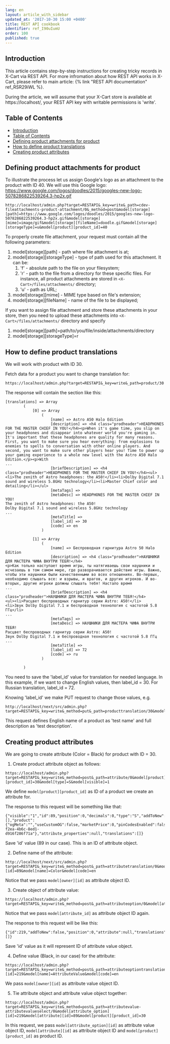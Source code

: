 ```yaml
---
lang: en
layout: article_with_sidebar
updated_at: '2017-10-30 15:00 +0400'
title: REST API cookbook
identifier: ref_I90uIumU
order: 100
published: true
---
```

## Introduction

This article contains step-by-step instructions for creating tricky records in X-Cart via REST API. For more infromation about how REST API works in X-Cart, please refer to main article: {% link "REST API documentation" ref_RSR29iWL %}.

During the article, we will assume that your X-Cart store is available at https://localhost/, your REST API key with writable permissions is 'write'.

## Table of Contents
- [Introduction](#introduction)
- [Table of Contents](#table-of-contents)
- [Defining product attachments for product](#defining-product-attachments-for-product)
- [How to define product translations](#how-to-define-product-translations)
- [Creating product attributes](#creating-product-attributes)

## Defining product attachments for product

To illustrate the process let us assign Google's logo as an attachment to the product with ID 40. We will use this Google logo:
https://www.google.com/logos/doodles/2015/googles-new-logo-5078286822539264.3-hp2x.gif

```
http://localhost/admin.php?target=RESTAPI&_key=write&_path=cdev-fileattachments-product-attachment/0&_method=post&model[storage][path]=https://www.google.com/logos/doodles/2015/googles-new-logo-5078286822539264.3-hp2x.gif&model[storage][mime]=image/gif&model[storage][fileName]=doodle.gif&model[storage][storageType]=u&model[product][product_id]=40
```

To properly create file attachment, your request must contain all the following parameters:
1. model[storage][path] - path where file attachment is at;
2. model[storage][storageType] - type of path used for this attachment. It can be:
	1. 'f' - absolute path to the file on your filesystem;
    2. 'r' - path to the file from a directory for these specific files. For instance, all product attachments are stored in `<X-Cart>/files/attachments/` directory;
    3. 'u' - path as URL;
3. model[storage][mime] - MIME type based on file's extension;
4. model[storage][fileName] - name of the file to be displayed;

If you want to assign file attachment and store these attachments in your store, then you need to upload these attachments into `<X-Cart>/files/attachments/` directory and specify 
1. model[storage][path]=path/to/you/file/inside/attachments/directory
2. model[storage][storageType]=r

## How to define product translations

We will work with product with ID 30.

Fetch data for a product you want to change translation for:

`https://localhost/admin.php?target=RESTAPI&_key=write&_path=product/30`

The response will contain the section like this:

```
[translations] => Array
        (
            [0] => Array
                (
                    [name] => Astro A50 Halo Edition
                    [description] => <h4 class="prodheader">HEADPHONES FOR THE MASTER CHIEF IN YOU!</h4><p>When it's game time, you slip on your headphones and disappear into whatever world you're gaming in. It's important that these headphones are quality for many reasons. First, you want to make sure you hear everything: from explosions to enemies to spells to conversation with other online players. And second, you want to make sure other players hear you! Time to power up your gaming experience to a whole new level with the Astro A50 Halo Edition.</p><p>With
...
                    [briefDescription] => <h4 class="prodheader">HEADPHONES FOR THE MASTER CHIEF IN YOU!</h4><ul><li>The zenith of Astro headphones: the A50!</li><li>Dolby Digital 7.1 sound and wireless 5.8GHz technology</li><li>Master Chief color and detailing</li></ul>
                    [metaTags] => 
                    [metaDesc] => HEADPHONES FOR THE MASTER CHIEF IN YOU!
The zenith of Astro headphones: the A50!
Dolby Digital 7.1 sound and wireless 5.8GHz technology
...
                    [metaTitle] => 
                    [label_id] => 30
                    [code] => en
                )

            [1] => Array
                (
                    [name] => Беспроводная гарнитура Astro 50 Halo Edition
                    [description] => <h4 class="prodheader">НАУШНИКИ ДЛЯ МАСТЕРА ЧИФА ВНУТРИ ТЕБЯ!</h4>
<p>Как только наступает время игры, ты натягиваешь свои наушники и исчезаешь в том самом мире, где разворачивается действие игры. Важно, чтобы эти наушники были качественными во всех отношениях. Во-первых, необходимо слышать все: и взрывы, и врагов, и других игроков. И во-вторых, другие игроки должны слышать тебя! Настало время  
...
                    [briefDescription] => <h4 class="prodheader">НАУШНИКИ ДЛЯ МАСТЕРА ЧИФА ВНУТРИ ТЕБЯ!</h4>
<ul><li>Расцвет беспроводных гарнитур серии Astro: A50!</li>
<li>Звук Dolby Digital 7.1 и беспроводная технология с частотой 5.8 ГГц</li>
...
                    [metaTags] => 
                    [metaDesc] => НАУШНИКИ ДЛЯ МАСТЕРА ЧИФА ВНУТРИ ТЕБЯ!
Расцвет беспроводных гарнитур серии Astro: A50!
Звук Dolby Digital 7.1 и беспроводная технология с частотой 5.8 ГГц
...
                    [metaTitle] => 
                    [label_id] => 72
                    [code] => ru
                )

        )
```

You need to save the 'label_id' value for translation for needed language. In this example, if we want to change English values, then label_id = 30. For Russian translation, label_id = 72.

Knowing 'label_id' we make PUT request to change those values, e.g.

```
http://localhost/next/src/admin.php?target=RESTAPI&_key=write&_method=put&_path=producttranslation/30&model[name]=test%20name&model[description]=test%20description
```

This request defines English name of a product as 'test name' and full description as 'test description'.

## Creating product attributes

We are going to create attribute (Color = Black) for product with ID = 30.

1) Create product attribute object as follows:

```
https://localhost/admin.php?target=RESTAPI&_key=write&_method=post&_path=attribute/0&model[product][product_id]=30&model[type]=S&model[visible]=1
```

We define `model[product][product_id]` as ID of a product we create an attribute for.

The response to this request will be something like that:

```
{"visible":"1","id":89,"position":0,"decimals":0,"type":"S","addToNew":"","variantsProducts":null,"productClass":null,"attributeGroup":null,"attribute_options":[],"product":{"ogMeta":"","useCustomOG":false,"marketPrice":0,"pinCodesEnabled":false,"autoPinCodes":false,"participateSale":false,"discountType":"sale_price","salePriceValue":0,"xcPendingBulkEdit":false,"isCustomerAttachmentsAvailable":false,"isCustomerAttachmentsRequired":false,"facebookMarketingEnabled":false,"freeShip":false,"freightFixedFee":0,"useAsSegmentCondition":false,"exported_pb":false,"gpc":null,"gtin":null,"hs_code":null,"mpn":null,"model_number":null,"stock_number":null,"hazmat":null,"chemicals":null,"pesticide":null,"aerosol":null,"rppc":null,"non_spillable":null,"fuel":null,"ormd":null,"battery":null,"product_condition":null,"product_id":30,"version":1,"price":299.99,"sku":"12003","enabled":true,"weight":2.1,"useSeparateBox":false,"boxWidth":0,"boxLength":0,"boxHeight":0,"itemsPerBox":1,"free_shipping":false,"taxable":true,"javascript":"","arrivalDate":1495372320,"date":1508332301,"updateDate":1508332301,"needProcess":false,"inventoryEnabled":true,"amount":60,"lowLimitEnabledCustomer":true,"lowLimitEnabled":true,"lowLimitAmount":10,"attrSepTab":true,"metaDescType":"A","sales":0,"xcPendingExport":false,"entityVersion":"089ff09a-f2ea-4b6c-8ed1-d916f286f71a"},"attribute_properties":null,"translations":[]}
```

Save 'id' value (89 in our case). This is an ID of attribute object.

2) Define name of the attribute:

```
http://localhost/next/src/admin.php?target=RESTAPI&_key=write&_method=post&_path=attributetranslation/0&model[owner][id]=89&model[name]=Color&model[code]=en
```

Notice that we pass `model[owner][id]` as attribute object ID.

3) Create object of attribute value:

```
https://localhost/admin.php?target=RESTAPI&_key=write&_method=post&_path=attributeoption/0&model[attribute_id]=89
```

Notice that we pass `model[attribute_id]` as attribute object ID again.

The response to this request will be like this:

```
{"id":219,"addToNew":false,"position":0,"attribute":null,"translations":[]}
```

Save 'id' value as it will represent ID of attribute value object.

4) Define value (Black, in our case) for the attribute:

```
https://localhost/admin.php?target=RESTAPI&_key=write&_method=post&_path=attributeoptiontranslation/0&model[owner][id]=219&model[name]=AttributeValue&model[code]=en
```

We pass `model[owner][id]` as attribute value object ID.

5) Tie attribute object and attribute value object together:

```
httsp://localhost/admin.php?target=RESTAPI&_key=write&_method=post&_path=attributevalue-attributevalueselect/0&model[attribute_option][id]=219&model[attribute][id]=89&model[product][product_id]=30
```

In this request, we pass `model[attribute_option][id]` as attribute value object ID, `model[attribute][id]` as attribute object ID and `model[product][product_id]` as product ID.

